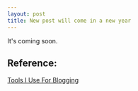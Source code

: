 ```yaml
---
layout: post
title: New post will come in a new year
---
```


It's coming soon.


## Reference: 
[Tools I Use For Blogging](https://dev.to/bauripalash/tools-i-use-for-blogging-1h92)
